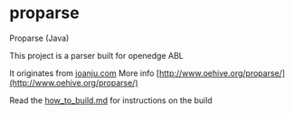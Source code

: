 # proparse
Proparse (Java)

This project is a parser built for openedge ABL

It originates from [joanju.com](http://www.joanju.com/index.php)
More info [http://www.oehive.org/proparse/](http://www.oehive.org/proparse/)

Read the [how_to_build.md](https://github.com/jcaillon/proparse/blob/master/how_to_build.md) for instructions on the build